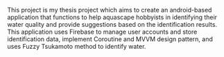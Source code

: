 This project is my thesis project which aims to create an android-based application that functions to help aquascape hobbyists in identifying their water quality and provide suggestions based on the identification results. This application uses Firebase to manage user accounts and store identification data, implement Coroutine and MVVM design pattern, and uses Fuzzy Tsukamoto method to identify water.
